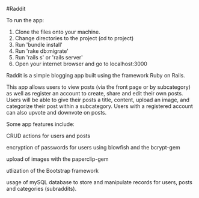 #Raddit

To run the app:
1. Clone the files onto your machine.
2. Change directories to the project (cd to project)
3. Run 'bundle install'
4. Run 'rake db:migrate'
5. Run 'rails s' or 'rails server'
6. Open your internet browser and go to localhost:3000


Raddit is a simple blogging app built using the framework Ruby on Rails. 

This app allows users to view posts (via the front page or by subcategory) as well as register an account to create, share and edit their own posts. Users will be able to give their posts a title, content, upload an image, and categorize their post within a subcategory. Users with a registered account can also upvote and downvote on posts.


Some app features include:
  
  CRUD actions for users and posts 
  
  encryption of passwords for users using blowfish and the bcrypt-gem
  
  upload of images with the paperclip-gem
  
  utlization of the Bootstrap framework
  
  usage of mySQL database to store and manipulate records for users, posts and categories (subraddits).
